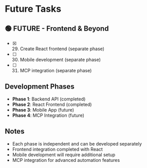 # Future Tasks

## 🟢 FUTURE - Frontend & Beyond

- [x] 29. Create React frontend (separate phase)
- [ ] 30. Mobile development (separate phase)
- [ ] 31. MCP integration (separate phase)

## Development Phases
- **Phase 1**: Backend API (completed)
- **Phase 2**: React Frontend (completed)
- **Phase 3**: Mobile App (future)
- **Phase 4**: MCP Integration (future)

## Notes
- Each phase is independent and can be developed separately
- Frontend integration completed with React
- Mobile development will require additional setup
- MCP integration for advanced automation features 
